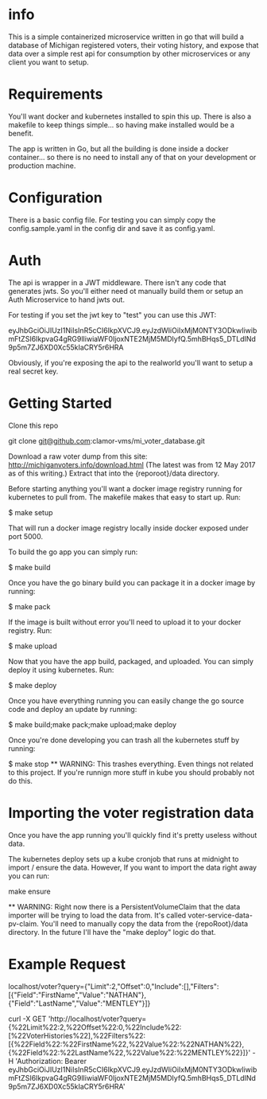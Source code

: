 # info

This is a simple containerized microservice written in go that will build a database of Michigan registered voters, their voting history, and expose that data over a simple rest api for consumption by other microservices or any client you want to setup.

# Requirements

You'll want docker and kubernetes installed to spin this up. There is also a makefile to keep things simple... so having make installed would be a benefit.

The app is written in Go, but all the building is done inside a docker container... so there is no need to install any of that on your development or production machine.

# Configuration

There is a basic config file. For testing you can simply copy the config.sample.yaml in the config dir and save it as config.yaml.

# Auth

The api is wrapper in a JWT middleware. There isn't any code that generates jwts. So you'll either need ot manually build them or setup an Auth Microservice to hand jwts out.

For testing if you set the jwt key to "test" you can use this JWT:

eyJhbGciOiJIUzI1NiIsInR5cCI6IkpXVCJ9.eyJzdWIiOiIxMjM0NTY3ODkwIiwibmFtZSI6IkpvaG4gRG9lIiwiaWF0IjoxNTE2MjM5MDIyfQ.5mhBHqs5_DTLdINd9p5m7ZJ6XD0Xc55kIaCRY5r6HRA

Obviously, if you're exposing the api to the realworld you'll want to setup a real secret key.

# Getting Started

Clone this repo

git clone git@github.com:clamor-vms/mi_voter_database.git

Download a raw voter dump from this site:
http://michiganvoters.info/download.html
(The latest was from 12 May 2017 as of this writing.)
Extract that into the {reporoot}/data directory.

Before starting anything you'll want a docker image registry running for kubernetes to pull from. The makefile makes that easy to start up. Run:

$ make setup

That will run a docker image registry locally inside docker exposed under port 5000.

To build the go app you can simply run:

$ make build

Once you have the go binary build you can package it in a docker image by running:

$ make pack

If the image is built without error you'll need to upload it to your docker registry. Run:

$ make upload

Now that you have the app build, packaged, and uploaded. You can simply deploy it using kubernetes. Run:

$ make deploy

Once you have everything running you can easily change the go source code and deploy an update by running:

$ make build;make pack;make upload;make deploy

Once you're done developing you can trash all the kubernetes stuff by running:

$ make stop
** WARNING: This trashes everything. Even things not related to this project. If you're runnign more stuff in kube you should probably not do this.


# Importing the voter registration data

Once you have the app running you'll quickly find it's pretty useless without data.

The kubernetes deploy sets up a kube cronjob that runs at midnight to import / ensure the data. However, If you want to import the data right away you can run:

make ensure

** WARNING: Right now there is a PersistentVolumeClaim that the data importer will be trying to load the data from. It's called voter-service-data-pv-claim. You'll need to manually copy the data from the {repoRoot}/data directory. In the future I'll have the "make deploy" logic do that.

# Example Request

localhost/voter?query={"Limit":2,"Offset":0,"Include":[],"Filters":[{"Field":"FirstName","Value":"NATHAN"},{"Field":"LastName","Value":"MENTLEY"}]}

curl -X GET 'http://localhost/voter?query={%22Limit%22:2,%22Offset%22:0,%22Include%22:[%22VoterHistories%22],%22Filters%22:[{%22Field%22:%22FirstName%22,%22Value%22:%22NATHAN%22},{%22Field%22:%22LastName%22,%22Value%22:%22MENTLEY%22}]}' -H 'Authorization: Bearer eyJhbGciOiJIUzI1NiIsInR5cCI6IkpXVCJ9.eyJzdWIiOiIxMjM0NTY3ODkwIiwibmFtZSI6IkpvaG4gRG9lIiwiaWF0IjoxNTE2MjM5MDIyfQ.5mhBHqs5_DTLdINd9p5m7ZJ6XD0Xc55kIaCRY5r6HRA'
